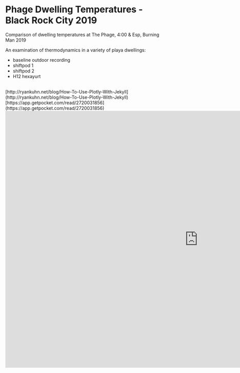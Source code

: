 <h1>Phage Dwelling Temperatures - Black Rock City 2019</h1>

Comparison of dwelling temperatures at The Phage, 4:00 &amp; Esp, Burning Man 2019

An examination of thermodynamics in a variety of playa dwellings:
<ul>
<li>baseline outdoor recording</li>
<li>shiftpod 1</li>
<li>shiftpod 2</li>
<li>H12 hexayurt</li>
</ul>

<br>
[http://ryankuhn.net/blog/How-To-Use-Plotly-With-Jekyll](http://ryankuhn.net/blog/How-To-Use-Plotly-With-Jekyll)
<br>
[https://app.getpocket.com/read/2720031856](https://app.getpocket.com/read/2720031856)
<br>

<iframe width="1200" height="800" style="border:none;" frameborder="0" scrolling="no" src="https://github.com/mpesavento/phage_temperature_2019/blob/master/figures/phage_temperature_F_2019.html?raw=true"></iframe>
